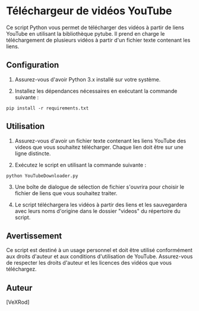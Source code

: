 # Téléchargeur de vidéos YouTube

Ce script Python vous permet de télécharger des vidéos à partir de liens YouTube en utilisant la bibliothèque pytube. Il prend en charge le téléchargement de plusieurs vidéos à partir d'un fichier texte contenant les liens.

## Configuration

1. Assurez-vous d'avoir Python 3.x installé sur votre système.

2. Installez les dépendances nécessaires en exécutant la commande suivante :

```
pip install -r requirements.txt
```

## Utilisation

1. Assurez-vous d'avoir un fichier texte contenant les liens YouTube des videos que vous souhaitez télécharger. Chaque lien doit être sur une ligne distincte.

2. Exécutez le script en utilisant la commande suivante :

```
python YouTubeDownloader.py
```

3. Une boîte de dialogue de sélection de fichier s'ouvrira pour choisir le fichier de liens que vous souhaitez traiter.

4. Le script téléchargera les vidéos à partir des liens et les sauvegardera avec leurs noms d'origine dans le dossier "videos" du répertoire du script.

## Avertissement

Ce script est destiné à un usage personnel et doit être utilisé conformément aux droits d'auteur et aux conditions d'utilisation de YouTube. Assurez-vous de respecter les droits d'auteur et les licences des vidéos que vous téléchargez.

## Auteur

[VeXRod]

